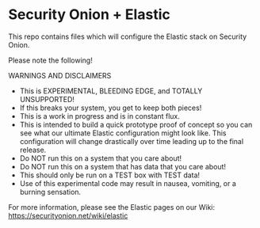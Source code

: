 # Security Onion + Elastic
This repo contains files which will configure the Elastic stack on Security Onion.

Please note the following!

WARNINGS AND DISCLAIMERS
* This is EXPERIMENTAL, BLEEDING EDGE, and TOTALLY UNSUPPORTED!
* If this breaks your system, you get to keep both pieces!
* This is a work in progress and is in constant flux.
* This is intended to build a quick prototype proof of concept so you can see what our ultimate Elastic configuration might look like.  This configuration will change drastically over time leading up to the final release.
* Do NOT run this on a system that you care about!
* Do NOT run this on a system that has data that you care about!
* This should only be run on a TEST box with TEST data!
* Use of this experimental code may result in nausea, vomiting, or a burning sensation.

For more information, please see the Elastic pages on our Wiki:
https://securityonion.net/wiki/elastic
